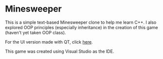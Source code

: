 # Minesweeper

This is a simple text-based Minesweeper clone to help me learn C++. I also explored OOP principles (especially inheritance) in the creation of this game (haven't yet taken OOP class).

For the UI version made with QT, click [here](https://github.com/Derbzzzzzz/QTMinesweeper).

This game was created using Visual Studio as the IDE.